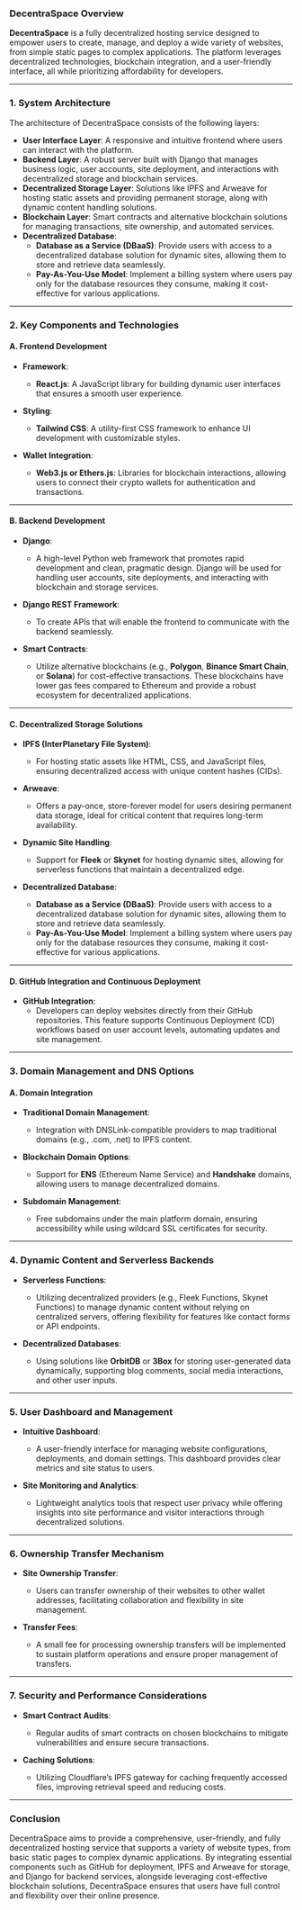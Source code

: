 
### **DecentraSpace Overview**

**DecentraSpace** is a fully decentralized hosting service designed to empower users to create, manage, and deploy a wide variety of websites, from simple static pages to complex applications. The platform leverages decentralized technologies, blockchain integration, and a user-friendly interface, all while prioritizing affordability for developers.

---

### **1. System Architecture**

The architecture of DecentraSpace consists of the following layers:

- **User Interface Layer**: A responsive and intuitive frontend where users can interact with the platform.
- **Backend Layer**: A robust server built with Django that manages business logic, user accounts, site deployment, and interactions with decentralized storage and blockchain services.
- **Decentralized Storage Layer**: Solutions like IPFS and Arweave for hosting static assets and providing permanent storage, along with dynamic content handling solutions.
- **Blockchain Layer**: Smart contracts and alternative blockchain solutions for managing transactions, site ownership, and automated services.
- **Decentralized Database**:
   - **Database as a Service (DBaaS)**: Provide users with access to a decentralized database solution for dynamic sites, allowing them to store and retrieve data seamlessly.
   - **Pay-As-You-Use Model**: Implement a billing system where users pay only for the database resources they consume, making it cost-effective for various applications.
---

### **2. Key Components and Technologies**

#### **A. Frontend Development**

- **Framework**: 
  - **React.js**: A JavaScript library for building dynamic user interfaces that ensures a smooth user experience.

- **Styling**: 
  - **Tailwind CSS**: A utility-first CSS framework to enhance UI development with customizable styles.

- **Wallet Integration**: 
  - **Web3.js or Ethers.js**: Libraries for blockchain interactions, allowing users to connect their crypto wallets for authentication and transactions.

---

#### **B. Backend Development**

- **Django**: 
  - A high-level Python web framework that promotes rapid development and clean, pragmatic design. Django will be used for handling user accounts, site deployments, and interacting with blockchain and storage services.

- **Django REST Framework**: 
  - To create APIs that will enable the frontend to communicate with the backend seamlessly.

- **Smart Contracts**: 
  - Utilize alternative blockchains (e.g., **Polygon**, **Binance Smart Chain**, or **Solana**) for cost-effective transactions. These blockchains have lower gas fees compared to Ethereum and provide a robust ecosystem for decentralized applications.

---

#### **C. Decentralized Storage Solutions**

- **IPFS (InterPlanetary File System)**: 
  - For hosting static assets like HTML, CSS, and JavaScript files, ensuring decentralized access with unique content hashes (CIDs).

- **Arweave**: 
  - Offers a pay-once, store-forever model for users desiring permanent data storage, ideal for critical content that requires long-term availability.

- **Dynamic Site Handling**: 
  - Support for **Fleek** or **Skynet** for hosting dynamic sites, allowing for serverless functions that maintain a decentralized edge.


- **Decentralized Database**:
   - **Database as a Service (DBaaS)**: Provide users with access to a decentralized database solution for dynamic sites, allowing them to store and retrieve data seamlessly.
   - **Pay-As-You-Use Model**: Implement a billing system where users pay only for the database resources they consume, making it cost-effective for various applications.

---

#### **D. GitHub Integration and Continuous Deployment**

- **GitHub Integration**: 
  - Developers can deploy websites directly from their GitHub repositories. This feature supports Continuous Deployment (CD) workflows based on user account levels, automating updates and site management.

---

### **3. Domain Management and DNS Options**

#### **A. Domain Integration**

- **Traditional Domain Management**: 
  - Integration with DNSLink-compatible providers to map traditional domains (e.g., .com, .net) to IPFS content.

- **Blockchain Domain Options**: 
  - Support for **ENS** (Ethereum Name Service) and **Handshake** domains, allowing users to manage decentralized domains.

- **Subdomain Management**: 
  - Free subdomains under the main platform domain, ensuring accessibility while using wildcard SSL certificates for security.

---

### **4. Dynamic Content and Serverless Backends**

- **Serverless Functions**: 
  - Utilizing decentralized providers (e.g., Fleek Functions, Skynet Functions) to manage dynamic content without relying on centralized servers, offering flexibility for features like contact forms or API endpoints.

- **Decentralized Databases**: 
  - Using solutions like **OrbitDB** or **3Box** for storing user-generated data dynamically, supporting blog comments, social media interactions, and other user inputs.

---

### **5. User Dashboard and Management**

- **Intuitive Dashboard**: 
  - A user-friendly interface for managing website configurations, deployments, and domain settings. This dashboard provides clear metrics and site status to users.

- **Site Monitoring and Analytics**: 
  - Lightweight analytics tools that respect user privacy while offering insights into site performance and visitor interactions through decentralized solutions.

---

### **6. Ownership Transfer Mechanism**

- **Site Ownership Transfer**: 
  - Users can transfer ownership of their websites to other wallet addresses, facilitating collaboration and flexibility in site management.

- **Transfer Fees**: 
  - A small fee for processing ownership transfers will be implemented to sustain platform operations and ensure proper management of transfers.

---

### **7. Security and Performance Considerations**

- **Smart Contract Audits**: 
  - Regular audits of smart contracts on chosen blockchains to mitigate vulnerabilities and ensure secure transactions.

- **Caching Solutions**: 
  - Utilizing Cloudflare’s IPFS gateway for caching frequently accessed files, improving retrieval speed and reducing costs.

---

### **Conclusion**

DecentraSpace aims to provide a comprehensive, user-friendly, and fully decentralized hosting service that supports a variety of website types, from basic static pages to complex dynamic applications. By integrating essential components such as GitHub for deployment, IPFS and Arweave for storage, and Django for backend services, alongside leveraging cost-effective blockchain solutions, DecentraSpace ensures that users have full control and flexibility over their online presence.